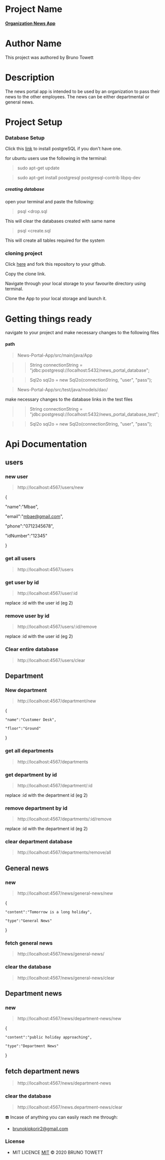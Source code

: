 # Project Name
#### [Organization News App](https://github.com/BTG001/organization-news)

# Author Name
This project was authored by Bruno Towett

# Description
The news portal app is intended to be used by an organization to pass their news to the other employees. The news can be either departmental or general news.

# Project Setup
### Database Setup
Click this [link](https://www.postgresql.org/download/) to install postgreSQL if you don't have one.

for ubuntu users use the following in the terminal:

> sudo apt-get update

> sudo apt-get install postgresql postgresql-contrib libpq-dev


 ##### creating database
open your terminal and paste the following:
> psql <drop.sql 

This will clear the databases created with same name

> psql <create.sql

This will create all tables required for the system

### cloning project

Click [here](https://github.com/BTG001/organization-news) and fork this repository to your github.

Copy the clone link.

Navigate through your local storage to your favourite directory using terminal.

Clone the App to your local storage and launch it.

# Getting things ready
 navigate to your project and make necessary changes to the following files
 #### path
  > News-Portal-App/src/main/java/App
 
 >>  String connectionString = "jdbc:postgresql://localhost:5432/news_portal_database";
 
 >>  Sql2o sql2o = new Sql2o(connectionString, "user", "pass");
 
 > News-Portal-App/src/test/java/models/dao/
 
 make necessary changes to the database links in the test files
 
 >>  String connectionString = "jdbc:postgresql://localhost:5432/news_portal_database_test";
 
 >>  Sql2o sql2o = new Sql2o(connectionString, "user", "pass");
  # Api Documentation
  
  ## users
  
  ### new user
  
  > http://localhost:4567/users/new
 
  {
  
 "name":"Mbae",
 
 "email":"mbae@gmail.com",
 
 "phone":"0712345678",
 
 "idNumber":"12345"
 
 }
 
 ### get all users
 
 > http://localhost:4567/users
 
 ### get user by id
 
 > http://localhost:4567/user/:id
 
 replace :id with the user id (eg 2)
 
 ### remove user by id
 
 > http://localhost:4567/users/:id/remove
 
 replace :id with the user id (eg 2)
 
 ### Clear entire database
 
 > http://localhost:4567/users/clear
 
 ## Department
 
 ### New department
 
 > http://localhost:4567/department/new
 
 {
 
 	"name":"Customer Desk",
 	
 	"floor":"Ground"
 	
 }
 
 ### get all departments
 
 > http://localhost:4567/departments
 
 ### get department by id
 
 > http://localhost:4567/department/:id
 
 replace :id with the department id (eg 2)
 
 ### remove department by id
 
 > http://localhost:4567/departments/:id/remove
 
 replace :id with the department id (eg 2)
 
 ### clear department database
 
 > http://localhost:4567/departments/remove/all
 
 ## General news
 
 ### new
 
 > http://localhost:4567/news/general-news/new
 
 {
 
 	"content":"Tomorrow is a long holiday",
 	
 	"type":"General News"
 	
 }
 
 ### fetch general news 
 
 > http://localhost:4567/news/general-news/
 
 ### clear the database
 
 > http://localhost:4567/news/general-news/clear
 
 ## Department news
 
 ### new
 
 > http://localhost:4567/news/department-news/new
 
 {
 
 	"content":"public holiday approaching",
 	
 	"type":"Department News"
 	
 }
 
 ## fetch department news
 
 > http://localhost:4567/news/department-news
 
 ### clear the database
 
 > http://localhost:4567/news.department-news/clear
  
  :phone: Incase of anything you can easily reach me through:
  * brunokipkorir2@gmail.com
  
  ### License
  
  * MIT LICENCE [MIT](http://opensource.org/licenses/MIT)
  © 2020 BRUNO TOWETT
  

